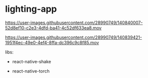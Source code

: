 # lighting-app


https://user-images.githubusercontent.com/28990749/140840007-52d8ef10-c2e3-4dfd-ba41-4c52df633ea8.mov



https://user-images.githubusercontent.com/28990749/140839421-1951f4ec-49e0-4ef4-8ffa-dc396c9c8f85.mov

libs:

- react-native-shake

- react-native-torch
